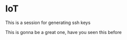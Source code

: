 # IoT
This is a session for generating ssh keys

This is gonna be a great one, have you seen this before